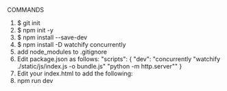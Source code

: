COMMANDS

1. $ git init
2. $ npm init -y
3. $ npm install --save-dev
4. $ npm install -D watchify concurrently
5. add node_modules to .gitignore
6. Edit package.json as follows:
"scripts": {
    "dev": "concurrently \"watchify ./static/js/index.js -o bundle.js\" \"python -m http.server\""
}
7. Edit your index.html to add the following: <script defer src="bundle.js"></script>
8. npm run dev 



